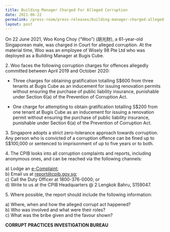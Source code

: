 ```yaml
---
title: Building Manager Charged For Alleged Corruption
date: 2021-06-22
permalink: /press-room/press-releases/building-manager-charged-alleged-corruption
layout: post
---
```

On 22 June 2021, Woo Kong Choy (“Woo”) (胡光財), a 61-year-old Singaporean male, was charged in Court for alleged corruption. At the material time, Woo was an employee of Wisely 98 Pte Ltd who was deployed as a Building Manager at Bugis Cube.

2\.        Woo faces the following corruption charges for offences allegedly committed between April 2019 and October 2020:

* Three charges for obtaining gratification totalling S$600 from three tenants at Bugis Cube as an inducement for issuing renovation permits without ensuring the purchase of public liability insurance, punishable under Section 6(a) of the Prevention of Corruption Act.

* One charge for attempting to obtain gratification totalling S$200 from one tenant at Bugis Cube as an inducement for issuing a renovation permit without ensuring the purchase of public liability insurance, punishable under Section 6(a) of the Prevention of Corruption Act. 

3\.        Singapore adopts a strict zero-tolerance approach towards corruption. Any person who is convicted of a corruption offence can be fined up to S$100,000 or sentenced to imprisonment of up to five years or to both.

4\.        The CPIB looks into all corruption complaints and reports, including anonymous ones, and can be reached via the following channels:

a) Lodge an [e-Complaint](/e-services/e-complaint-for-corrupt-conduct);<br>
b) Email us at [report@cpib.gov.sg](report@cpib.gov.sg);<br>
c) Call the Duty Officer at 1800-376-0000; or<br>
d) Write to us at the CPIB Headquarters @ 2 Lengkok Bahru, S159047.

5\.        Where possible, the report should include the following information:

a) Where, when and how the alleged corrupt act happened?<br>
b) Who was involved and what were their roles?<br>
c) What was the bribe given and the favour shown?


**CORRUPT PRACTICES INVESTIGATION BUREAU**
